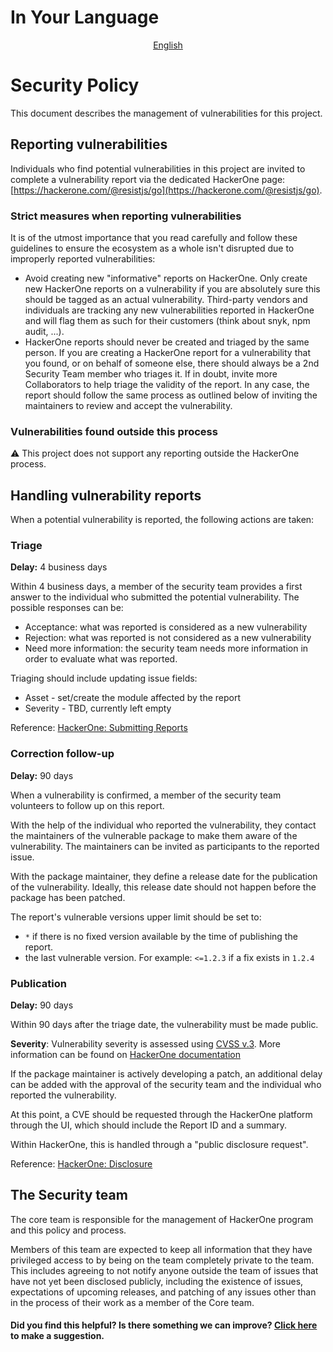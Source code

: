# In Your Language

<p align="center">
  <a href="https://github.com/resist-js/resistblob/master/docs/en-US/SECURITY.md"
    >English</a>
</p>

# Security Policy

This document describes the management of vulnerabilities for this project.

## Reporting vulnerabilities

Individuals who find potential vulnerabilities in this project are invited
to complete a vulnerability report via the dedicated HackerOne page:
[https://hackerone.com/@resistjs/go](https://hackerone.com/@resistjs/go).

### Strict measures when reporting vulnerabilities

It is of the utmost importance that you read carefully and follow these
guidelines to ensure the ecosystem as a whole isn't disrupted due to
improperly reported vulnerabilities:

- Avoid creating new "informative" reports on HackerOne. Only create new
  HackerOne reports on a vulnerability if you are absolutely sure this
  should be tagged as an actual vulnerability. Third-party vendors and
  individuals are tracking any new vulnerabilities reported in HackerOne
  and will flag them as such for their customers (think about snyk, npm audit, ...).
- HackerOne reports should never be created and triaged by the same person.
  If you are creating a HackerOne report for a vulnerability that you found,
  or on behalf of someone else, there should always be a 2nd Security Team
  member who triages it. If in doubt, invite more Collaborators to
  help triage the validity of the report. In any case, the report should
  follow the same process as outlined below of inviting the maintainers
  to review and accept the vulnerability.

### Vulnerabilities found outside this process

⚠ This project does not support any reporting outside the HackerOne process.

## Handling vulnerability reports

When a potential vulnerability is reported, the following actions are taken:

### Triage

**Delay:** 4 business days

Within 4 business days, a member of the security team provides a first answer to the
individual who submitted the potential vulnerability. The possible responses
can be:

- Acceptance: what was reported is considered as a new vulnerability
- Rejection: what was reported is not considered as a new vulnerability
- Need more information: the security team needs more information in order to evaluate what was reported.

Triaging should include updating issue fields:

- Asset - set/create the module affected by the report
- Severity - TBD, currently left empty

Reference: [HackerOne: Submitting Reports](https://docs.hackerone.com/hackers/submitting-reports.html)

### Correction follow-up

**Delay:** 90 days

When a vulnerability is confirmed, a member of the security team volunteers to follow
up on this report.

With the help of the individual who reported the vulnerability, they contact
the maintainers of the vulnerable package to make them aware of the
vulnerability. The maintainers can be invited as participants to the reported issue.

With the package maintainer, they define a release date for the publication
of the vulnerability. Ideally, this release date should not happen before
the package has been patched.

The report's vulnerable versions upper limit should be set to:

- `*` if there is no fixed version available by the time of publishing the report.
- the last vulnerable version. For example: `<=1.2.3` if a fix exists in `1.2.4`

### Publication

**Delay:** 90 days

Within 90 days after the triage date, the vulnerability must be made public.

**Severity**: Vulnerability severity is assessed using [CVSS v.3](https://www.first.org/cvss/user-guide).
More information can be found on [HackerOne documentation](https://docs.hackerone.com/hackers/severity.html)

If the package maintainer is actively developing a patch, an additional delay
can be added with the approval of the security team and the individual who
reported the vulnerability.

At this point, a CVE should be requested through the HackerOne platform through
the UI, which should include the Report ID and a summary.

Within HackerOne, this is handled through a "public disclosure request".

Reference: [HackerOne: Disclosure](https://docs.hackerone.com/hackers/disclosure.html)

## The Security team

The core team is responsible for the management of HackerOne program and this policy and process.

Members of this team are expected to keep all information that they have privileged access to by being
on the team completely private to the team. This includes agreeing to not notify anyone outside the
team of issues that have not yet been disclosed publicly, including the existence of issues,
expectations of upcoming releases, and patching of any issues other than in the process of their work
as a member of the Core team.

#### Did you find this helpful? Is there something we can improve? [Click here](https://github.com/resist-js/resistissues/new?assignees=&labels=&template=documentation.yml) to make a suggestion.
